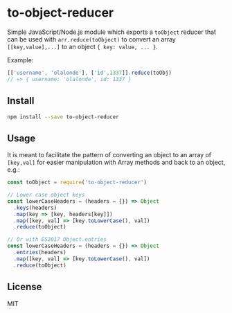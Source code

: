 # to-object-reducer

Simple JavaScript/Node.js module which exports a `toObject`
reducer that can be used with `arr.reduce(toObject)` to convert an array
`[[key,value],...]` to an object `{ key: value, ... }`.

Example:

```javascript
[['username', 'olalonde'], ['id',1337]].reduce(toObj)
// => { username: 'olalonde', id: 1337 }
```

## Install

```sh
npm install --save to-object-reducer
```

## Usage

It is meant to facilitate the pattern of converting an object to an
array of `[key,val]` for easier manipulation with Array methods and back
to an object, e.g.:

```javascript
const toObject = require('to-object-reducer')

// Lower case object keys
const lowerCaseHeaders = (headers = {}) => Object
  .keys(headers)
  .map(key => [key, headers[key]])
  .map([key, val] => [key.toLowerCase(), val])
  .reduce(toObject)

// Or with ES2017 Object.entries
const lowerCaseHeaders = (headers = {}) => Object
  .entries(headers)
  .map([key, val] => [key.toLowerCase(), val])
  .reduce(toObject)
```

## License

MIT
